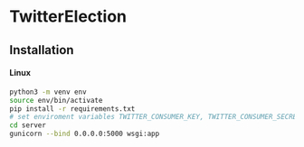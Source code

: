 # TwitterElection

## Installation
#### Linux
```bash
python3 -m venv env
source env/bin/activate
pip install -r requirements.txt
# set enviroment variables TWITTER_CONSUMER_KEY, TWITTER_CONSUMER_SECRET, TWITTER_ACCESS_KEY, TWITTER_ACCESS_SECRET
cd server
gunicorn --bind 0.0.0.0:5000 wsgi:app
```